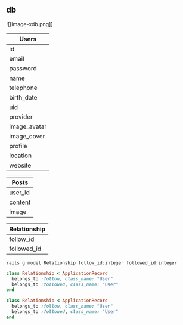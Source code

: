 ## db
![[image-xdb.png]]

| Users        |
| ------------ |
| id           |
| email        |
| password     |
| name         |
| telephone    |
| birth_date   |
| uid          |
| provider     |
| image_avatar |
| image_cover  |
| profile      |
| location     |
| website      |

| Posts   |
| ------- |
| user_id |
| content |
| image   |

| Relationship |
| ------------ |
| follow_id    |
| followed_id  |

```terminal
rails g model Relationship follow_id:integer followed_id:integer
```

```ruby:app/models/relationship.rb
class Relationship < ApplicationRecord
  belongs_to :follow, class_name: "User"
  belongs_to :followed, class_name: "User"
end
```

```ruby:app/models/relationship.rb
class Relationship < ApplicationRecord
  belongs_to :follow, class_name: "User"
  belongs_to :followed, class_name: "User"
end
```